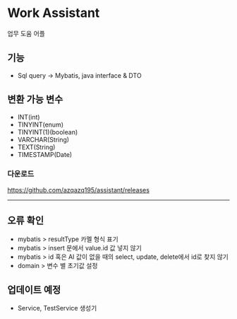 # Work Assistant

업무 도움 어플

## 기능
- Sql query -> Mybatis, java interface & DTO

## 변환 가능 변수
- INT(int)
- TINYINT(enum)
- TINYINT(1)(boolean)
- VARCHAR(String)
- TEXT(String)
- TIMESTAMP(Date)

### 다운로드
https://github.com/azqazq195/assistant/releases

---

## 오류 확인
- mybatis > resultType 카멜 형식 표기
- mybatis > insert 문에서 value.id 값 넣지 않기
- mybatis > id 혹은 AI 값이 없을 때의 select, update, delete에서 id로 찾지 않기
- domain > 변수 별 초기값 설정

## 업데이트 예정
- Service, TestService 생성기


